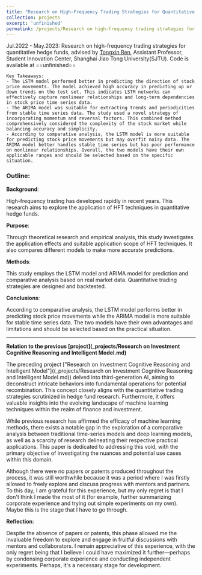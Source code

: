 ```yaml
---
title: "Research on High-Frequency Trading Strategies for Quantitative Hedge Funds"
collection: projects
excerpt: 'unfinished'
permalink: /projects/Research on high-frequency trading strategies for Quantitative Hedge Funds
---
```



Jul.2022 - May.2023: Research on high-frequency trading strategies for quantitative hedge funds, advised by [Tongxin Ren](http://www.baiyulan.org.cn/leader/15/), Assistant Professor, Student Innovation Center, Shanghai Jiao Tong University(SJTU).
Code is available at ==unfinished==


```
Key Takeaways:
- The LSTM model performed better in predicting the direction of stock price movements. The model achieved high accuracy in predicting up or down trends on the test set. This indicates LSTM networks can effectively capture nonlinear relationships and long-term dependencies in stock price time series data.
- The ARIMA model was suitable for extracting trends and periodicities from stable time series data. The study used a novel strategy of incorporating momentum and reversal factors. This combined method comprehensively considered the complexity of the stock market while balancing accuracy and simplicity.
- According to comparative analysis, the LSTM model is more suitable for predicting stock price movements but may overfit noisy data. The ARIMA model better handles stable time series but has poor performance on nonlinear relationships. Overall, the two models have their own applicable ranges and should be selected based on the specific situation.
```

### Outline:

**Background**:

High-frequency trading has developed rapidly in recent years. This research aims to explore the application of HFT techniques in quantitative hedge funds.

**Purpose**: 

Through theoretical research and empirical analysis, this study investigates the application effects and suitable application scope of HFT techniques. It also compares different models to make more accurate predictions.

**Methods**: 

This study employs the LSTM model and ARIMA model for prediction and comparative analysis based on real market data. Quantitative trading strategies are designed and backtested.

**Conclusions**: 

According to comparative analysis, the LSTM model performs better in predicting stock price movements while the ARIMA model is more suitable for stable time series data. The two models have their own advantages and limitations and should be selected based on the practical situation.

---

**Relation to the previous [project](_projects/Research on Investment Cognitive Reasoning and Intelligent Model.md)**

The preceding project ["Research on Investment Cognitive Reasoning and Intelligent Model"]((_projects/Research on Investment Cognitive Reasoning and Intelligent Model.md)) delved into third-generation AI, aiming to deconstruct intricate behaviors into fundamental operations for potential recombination. This concept closely aligns with the quantitative trading strategies scrutinized in hedge fund research. Furthermore, it offers valuable insights into the evolving landscape of machine learning techniques within the realm of finance and investment.

While previous research has affirmed the efficacy of machine learning methods, there exists a notable gap in the exploration of a comparative analysis between traditional time-series models and deep learning models, as well as a scarcity of research delineating their respective practical applications. This paper is dedicated to addressing this void, with the primary objective of investigating the nuances and potential use cases within this domain.


Although there were no papers or patents produced throughout the process, it was still worthwhile because it was a period where I was firstly allowed to freely explore and discuss progress with mentors and partners. To this day, I am grateful for this experience, but my only regret is that I don't think I made the most of it (for example, further summarizing corporate experience and trying out simple experiments on my own). Maybe this is the stage that I have to go through.

**Reflection**:

Despite the absence of papers or patents, this phase allowed me the invaluable freedom to explore and engage in fruitful discussions with mentors and collaborators. I remain appreciative of this experience, with the only regret being that I believe I could have maximized it further—perhaps by condensing corporate experience and conducting independent experiments. Perhaps, it's a necessary stage for development.

